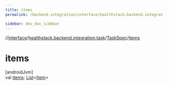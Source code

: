 ```yaml
---
title: items
permalink: /backend-integration/interface/healthstack.backend.integration.task/-task-spec/items.html

sidebar: dev_doc_sidebar
---
```

//[interface](../../../index.html)/[healthstack.backend.integration.task](../index.html)/[TaskSpec](index.html)/[items](items.html)



# items



[androidJvm]\
val [items](items.html): [List](https://kotlinlang.org/api/latest/jvm/stdlib/kotlin.collections/-list/index.html)&lt;[Item](../-item/index.html)&gt;




